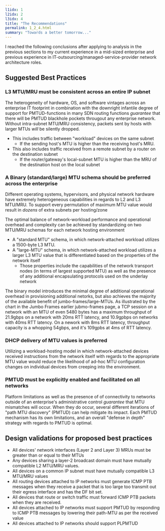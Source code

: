 ```yaml
---
l1idx: 1
l2idx: 2
l3idx: 4
title: "The Recommendations"
permalink: 1_2_4.html
summary: "Towards a better tomorrow..."
---
```

I reached the following conclusions after applying to analysis in the previous sections to my current experience in a mid-sized enterprise and previous experience in IT-outsourcing/managed-service-provider network architecture roles.

## Suggested Best Practices

### L3 MTU/MRU must be consistent across an entire IP subnet 
The heterogeneity of hardware, OS, and software vintages across an enterprise IT footprint in combination with the downright infantile degree of support for PMTUD-functions in many SDN routing functions *guarantee* that there will be PMTUD blackhole pockets througout any enterprise network.  Without intra-subnet MTU/MRU consistency, packets sent by hosts with larger MTUs *will* be silently dropped.

- This includes traffic between "workload" devices on the same subnet
  - If the sending host's MTU is higher than the receiving host's MRU.
- This also includes traffic received from a remote subnet by a router on the destination subnet
  - If the router/gateway's local-subnet MTU is higher than the MRU of the destination host on the local subnet

### A Binary (standard/large) MTU schema should be preferred across the enterprise
Different operating systems, hypervisors, and physical network hardware have extremely heterogeneous capabilities in regards to L2 and L3 MTU/MRU.  To support every permutation of maximum MTU value would result in *dozens* of extra subnets per hosting/zone

The optimal balance of network-workload performance and operational overhead and complexity can be achieved by standardizing on two MTU/MRU schemas for each network hosting environment
- A "standard MTU" schema, in which network-attached workload utilizes a 1500-byte L3 MTU.
- A "large-MTU" schema, in which network-attached workload utilizes a larger L3 MTU value that is differentiated based on the properties of the network itself 
  - Those properties include the capabilities of the network transport nodes (in terms of largest supported MTU) as well as the presence of any additional encapsulating protocols used on the underlay network

The binary model introduces the minimal degree of additional operational overhead in provisioning additional netorks, but also achieves the majority of the available benefit of jumbo-frames/large-MTUs.  As illustrated by the chart in the Jumbo Frames earlier jubmo-frames page, a TCP session on a network with an MTU of even 5480 bytes has a maximum throughput of 21.9gbps on a network with 20ms RTT latency, and 10.9gpbps on networks with 40ms RTT latency.  On a nework with 8ms RTT latency, throughput capacity is a whopping 54gbps, and it's 109gpbs at 4ms of RTT latency.


### DHCP delivery of MTU values is preferred
Utilizing a workload-hosting model in which network-attached devices received instructions from the network itself with regards to the appropriate MTU value would reduce the likelihood of ad-hoc MTU configuration changes on individual devices from creeping into the environment.

### PMTUD must be explicitly enabled and facilitated on all networks
Platform limitations as well as the presence of of connectivity to networks outside of an enterprise's administrative control *guarantee* that MTU mismatches will occur.  When they do occur, several different iterations of "path MTU discovery" (PMTUD) can help mitigate its impact.  Each PMTUD mechanism has its own limitations, and an overall "defense in depth" strategy with regards to PMTUD is optimal.


## Design validations for proposed best practices

- All devices' network interfaces (Layer 2 and Layer 3) MRUs must be greater than or equal to their MTUs 
- Any devices sharing a layer-2 broadcast domain must have mutually compatible L2 MTU/MRU values.
- All devices on a common IP subnet must have mutually compatible L3 MTU/MRU values
- All routing devices attached to IP networks must generate ICMP PTB messages when they receive a packet that is too large too transmit out their egress interface and has the DF bit set.
- All devices that route or switch traffic must forward ICMP PTB packets when they are received. 
- All devices attached to IP networks must support PMTUD by responding to ICMP PTB messages by lowering their path-MTU as per the received value
- All devices attached to IP networks should support PLPMTUD 

